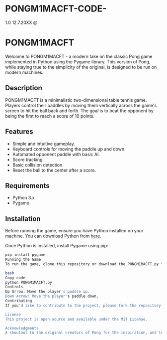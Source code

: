 # PONGM1MACFT-CODE-
1.0 12.7.20XX @
# PONGM1MACFT

Welcome to PONGM1MACFT - a modern take on the classic Pong game implemented in Python using the Pygame library. This version of Pong, while staying true to the simplicity of the original, is designed to be run on modern machines.

## Description

PONGM1MACFT is a minimalistic two-dimensional table tennis game. Players control their paddles by moving them vertically across the game's screen to hit the ball back and forth. The goal is to beat the opponent by being the first to reach a score of 10 points.

## Features

- Simple and intuitive gameplay.
- Keyboard controls for moving the paddle up and down.
- Automated opponent paddle with basic AI.
- Score tracking.
- Basic collision detection.
- Reset the ball to the center after a score.

## Requirements

- Python 3.x
- Pygame

## Installation

Before running the game, ensure you have Python installed on your machine. You can download Python from [here](https://www.python.org/downloads/).

Once Python is installed, install Pygame using pip:

```bash
pip install pygame
Running the Game
To run the game, clone this repository or download the PONGM1MACFT.py file. Navigate to the downloaded directory and run the following command in your terminal:

bash
Copy code
python PONGM1MACFT.py
Controls
Up Arrow: Move the player's paddle up.
Down Arrow: Move the player's paddle down.
Contributing
If you'd like to contribute to the project, please fork the repository and create a new pull request, or open an issue with the tag "enhancement".

License
This project is open source and available under the MIT License.

Acknowledgments
A shoutout to the original creators of Pong for the inspiration, and to the developers of the Pygame library for making game development in Python accessible and fun.
